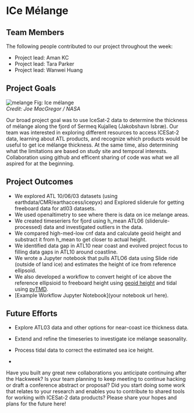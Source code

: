 # ICe Mélange

## Team Members

The following people contributed to our project throughout the week:
* Project lead: Aman KC
* Project lead: Tara Parker
* Project lead: Wanwei Huang

## Project Goals

![melange](https://github.com/tparker1/icemelange/assets/39869129/e7c753d9-7f6a-4332-a0c1-b02d86b97bf3)
    Fig: Ice mélange                                                                                                                                         
    *Credit: Joe MacGregor / NASA*

Our broad project goal was to use IceSat-2 data to determine the thickness of mélange along the fjord of Sermeq Kujalleq (Jakobshavn Isbræ).
Our team was interested in exploring different resources to access ICESat-2 data, learning about ATL products, and recognize which products would be useful to get ice mélange thickness.
At the same time, also determining what the limitations are based on study site and temporal interests. Collaboration using github and efficent sharing of code was what we all aspired for at the beginning.

## Project Outcomes

* We explored ATL 10/06/03 datasets (using earthdata/CMR/earthaccess/icepyx) and Explored sliderule for getting freeboard data for atl03 datasets.
* We used openaltimetry to see where there is data on ice melange areas.
* We created timeseriers for fjord using h_mean ATL06 (sliderule-processed) data and investigated outliers in the data.
* We compared high-med-low cnf data and calculate geoid height and substract it from h_mean to get closer to actual height.
* We identified data gap in ATL10 near coast and evolved project focus to filling data gaps in ATL10 around coastline.
* We wrote a Jupyter notebook that pulls ATLO6 data using Slide ride (outside of land ice) and estimates the height of ice from reference ellipsoid.
* We also developed a workflow to convert height of ice above the reference ellipsioid to freeboard height using [geoid height](https://github.com/ICESAT-2HackWeek/3D_CRS_Transformation_Resources) and tidal using [pyTMD](https://pytmd.readthedocs.io/en/latest/api_reference/compute_tide_corrections.html).
* [Example Workflow Jupyter Notebook](your notebook url here).


## Future Efforts

* Explore ATL03 data and other options for near-coast ice thickness data.
* Extend and refine the timeseries to investigate ice mélange seasonality.
* Process tidal data to correct the estimated sea ice height.  

* 
Have you built any great new collaborations you anticipate continuing after the Hackweek?
Is your team planning to keep meeting to continue hacking or draft a conference abstract or proposal?
Did you start doing some work that relates to your research and enables you to contribute to shared tools for working with ICESat-2 data products?
Please share your hopes and plans for the future here!
